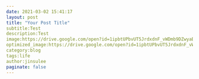 ```yaml
---
date: 2021-03-02 15:41:17
layout: post
title: "Your Post Title"
subtitle:Test
description:Test
image:https://drive.google.com/open?id=1ipbtUPbvUT5JrdxdnF_vWDmb9DZwyaB9
optimized_image:https://drive.google.com/open?id=1ipbtUPbvUT5JrdxdnF_vWDmb9DZwyaB9
category:blog
tags:life
author:jinsulee
paginate: false
---
```

